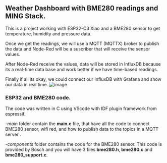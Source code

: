 ## Weather Dashboard with BME280 readings and MING Stack.

This is a project working with ESP32-C3 Xiao and a BME280 sensor to get temperature, humidity and pressure data. 

Once we get the readings, we will use a MQTT (MQTTX) broker to publish the data and Node-Red will be a suscriber that will receive the sensor values.

After Node-Red receive the values, data will be stored in InfluxDB because its a real-time data base and work better if we have time-based readings.

Finally if all its okay, we could connect our InfluxDB with Grafana and show our data in real time.
![image](https://github.com/Manux9512/BME280-Weather-Dashboard/assets/105811018/5142feec-feae-468b-974b-78e5c82872f6)


### ESP32 and BME280 code. 

The code was written in C using VScode with IDF plugin framework from espressif. 

-*main* folder contain the **main.c** file, that have all the code to connect BME280 sensor, wifi red, and how to publish data to the topics in a MQTT server .

-*components* folder contains the code for the BME280 sensor. This code is provided by Bosch and you will have 3 files **bme280.h**, **bme280.c** and **bme280_support.c**.
 
